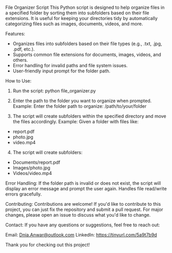File Organizer Script
This Python script is designed to help organize files in a specified folder by sorting them into subfolders based on their file extensions. 
It is useful for keeping your directories tidy by automatically categorizing files such as images, documents, videos, and more.

Features:
- Organizes files into subfolders based on their file types (e.g., .txt, .jpg, .pdf, etc.).
- Supports common file extensions for documents, images, videos, and others.
- Error handling for invalid paths and file system issues.
- User-friendly input prompt for the folder path.

How to Use:
1) Run the script:
python file_organizer.py

2) Enter the path to the folder you want to organize when prompted. Example:
Enter the folder path to organize: /path/to/your/folder

3) The script will create subfolders within the specified directory and move the files accordingly.
Example:
Given a folder with files like:
- report.pdf
- photo.jpg
- video.mp4
4) The script will create subfolders:
- Documents/report.pdf
- Images/photo.jpg
- Videos/video.mp4


Error Handling:
If the folder path is invalid or does not exist, the script will display an error message and prompt the user again.
Handles file read/write errors gracefully.


Contributing:
Contributions are welcome! If you'd like to contribute to this project, you can just fix the repository and submit a pull request. 
For major changes, please open an issue to discuss what you'd like to change.

Contact:
If you have any questions or suggestions, feel free to reach out:

Email: Dnia.Anwar@outlook.com
LinkedIn: https://tinyurl.com/5a9t7b9d 

Thank you for checking out this project!
